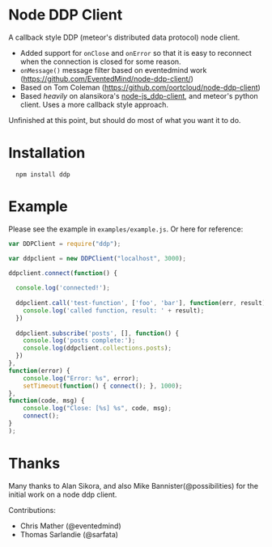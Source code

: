 Node DDP Client
===============

A callback style DDP (meteor's distributed data protocol) node client.

 * Added support for `onClose` and `onError` so that it is easy to reconnect when the connection is closed for some reason.
 * `onMessage()` message filter based on eventedmind work (https://github.com/EventedMind/node-ddp-client/)
 * Based on Tom Coleman (https://github.com/oortcloud/node-ddp-client)
 * Based _heavily_ on alansikora's [node-js_ddp-client](https://github.com/alansikora/node-js_ddp-client), and meteor's python client. Uses a more callback style approach.

Unfinished at this point, but should do most of what you want it to do.

Installation
============

```
  npm install ddp
```

Example
=======

Please see the example in `examples/example.js`. Or here for reference:

```js
var DDPClient = require("ddp"); 

var ddpclient = new DDPClient("localhost", 3000);

ddpclient.connect(function() {
  
  console.log('connected!');
  
  ddpclient.call('test-function', ['foo', 'bar'], function(err, result) {
    console.log('called function, result: ' + result);
  })
  
  ddpclient.subscribe('posts', [], function() {
    console.log('posts complete:');
    console.log(ddpclient.collections.posts);
  })
},
function(error) {
	console.log("Error: %s", error);
	setTimeout(function() { connect(); }, 1000);
},
function(code, msg) {
	console.log("Close: [%s] %s", code, msg);
	connect();
}
);
```

Thanks
======

Many thanks to Alan Sikora, and also Mike Bannister(@possibilities) for the initial work on a node ddp client.

Contributions:
 * Chris Mather (@eventedmind)
 * Thomas Sarlandie (@sarfata)
 